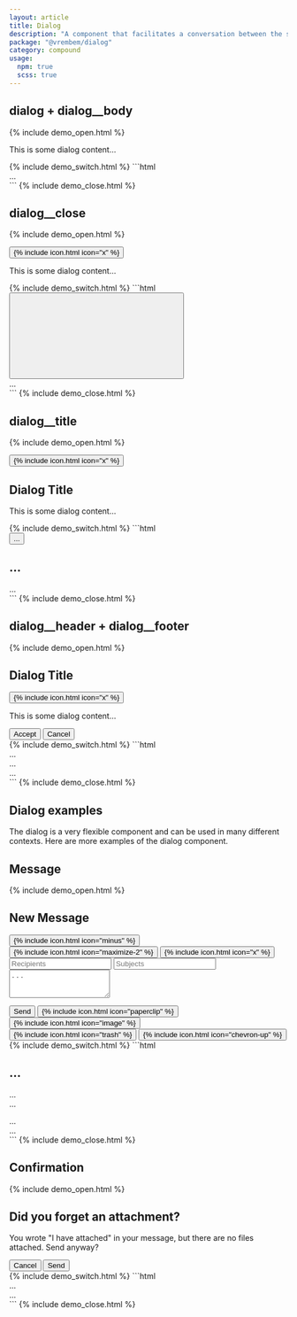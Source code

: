 ```yaml
---
layout: article
title: Dialog
description: "A component that facilitates a conversation between the system and the user. They often request information or an action from the user."
package: "@vrembem/dialog"
category: compound
usage:
  npm: true
  scss: true
---
```


## dialog + dialog__body

{% include demo_open.html %}
<div class="dialog">
  <div class="dialog__body">
    <p>This is some dialog content...</p>
  </div>
</div>
{% include demo_switch.html %}
```html
<div class="dialog">
  <div class="dialog__body">
    ...
  </div>
</div>
```
{% include demo_close.html %}

## dialog__close

{% include demo_open.html %}
<div class="dialog">
  <button class="dialog__close icon-action icon-action_color_fade">
    {% include icon.html icon="x" %}
  </button>
  <div class="dialog__body">
    <p>This is some dialog content...</p>
  </div>
</div>
{% include demo_switch.html %}
```html
<div class="dialog">
  <button class="dialog__close icon-action icon-action_color_fade">
    <svg role="img" class="icon">
      <use xlink:href="#x"></use>
    </svg>
  </button>
  <div class="dialog__body">
    ...
  </div>
</div>
```
{% include demo_close.html %}

## dialog__title

{% include demo_open.html %}
<div class="dialog">
  <button class="dialog__close icon-action icon-action_color_fade">
    {% include icon.html icon="x" %}
  </button>
  <div class="dialog__body spacing">
    <h2 class="dialog__title">Dialog Title</h2>
    <p>This is some dialog content...</p>
  </div>
</div>
{% include demo_switch.html %}
```html
<div class="dialog">
  <button class="dialog__close">...</button>
  <div class="dialog__body">
    <h2 class="dialog__title">...</h2>
    ...
  </div>
</div>
```
{% include demo_close.html %}

## dialog__header + dialog__footer

{% include demo_open.html %}
<div class="dialog">
  <div class="dialog__header">
    <h2 class="dialog__title">Dialog Title</h2>
    <button class="dialog__close icon-action icon-action_color_fade">
      {% include icon.html icon="x" %}
    </button>
  </div>
  <div class="dialog__body">
    <p>This is some dialog content...</p>
  </div>
  <div class="dialog__footer">
    <div class="button-group">
      <button class="button button_color_primary">Accept</button>
      <button class="button">Cancel</button>
    </div>
  </div>
</div>
{% include demo_switch.html %}
```html
<div class="dialog">
  <div class="dialog__header">
    ...
  </div>
  <div class="dialog__body">
    ...
  </div>
  <div class="dialog__footer">
    ...
  </div>
</div>
```
{% include demo_close.html %}

## Dialog examples

The dialog is a very flexible component and can be used in many different contexts. Here are more examples of the dialog component.

## Message

{% include demo_open.html %}
<div class="dialog">
  <div class="dialog__header">
    <h2 class="dialog__title">New Message</h2>
    <div class="dialog__group">
      <button class="dialog__group-item icon-action icon-action_color_fade">
        {% include icon.html icon="minus" %}
      </button>
      <button class="dialog__group-item icon-action icon-action_color_fade">
        {% include icon.html icon="maximize-2" %}
      </button>
      <button class="dialog__group-item dialog__close icon-action icon-action_color_fade">
        {% include icon.html icon="x" %}
      </button>
    </div>
  </div>
  <form class="dialog__body spacing">
    <input type="text" class="input" placeholder="Recipients" />
    <input type="text" class="input" placeholder="Subjects" />
    <textarea class="input input_type_textarea" rows="3" placeholder="..."></textarea>
  </form>
  <div class="dialog__footer flex-justify-between">
    <div class="button-group">
      <button class="button button_color_primary">Send</button>
      <button class="button button_icon">
        {% include icon.html icon="paperclip" %}
      </button>
      <button class="button button_icon">
        {% include icon.html icon="image" %}
      </button>
    </div>
    <div class="button-group">
      <button class="button button_icon">
        {% include icon.html icon="trash" %}
      </button>
      <button class="button button_icon">
        {% include icon.html icon="chevron-up" %}
      </button>
    </div>
  </div>
</div>
{% include demo_switch.html %}
```html
<div class="dialog">
  <div class="dialog__header">
    <h2 class="dialog__title">...</h2>
    <div class="dialog__group">
      ...
    </div>
  </div>
  <form class="dialog__body">
    ...
  </form>
  <div class="dialog__footer flex-justify-between">
    <div class="button-group">
      ...
    </div>
    <div class="button-group">
      ...
    </div>
  </div>
</div>
```
{% include demo_close.html %}

## Confirmation

{% include demo_open.html %}
<div class="dialog">
  <div class="dialog__body spacing padding-lg">
    <h2 class="dialog__title">Did you forget an attachment?</h2>
    <p>You wrote "I have attached" in your message, but there are no files attached. Send anyway?</p>
  </div>
  <div class="dialog__footer flex-justify-end">
    <button class="button">Cancel</button>
    <button class="button button_color_primary">Send</button>
  </div>
</div>
{% include demo_switch.html %}
```html
<div class="dialog">
  <div class="dialog__body padding-lg">
    ...
  </div>
  <div class="dialog__footer flex-justify-end">
    ...
  </div>
</div>
```
{% include demo_close.html %}
